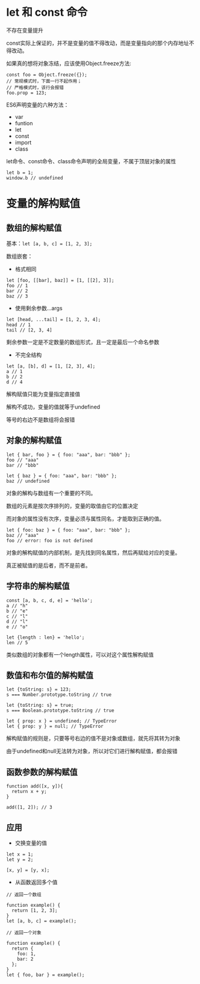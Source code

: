 # let 和 const 命令

不存在变量提升

const实际上保证的，并不是变量的值不得改动，而是变量指向的那个内存地址不得改动。

如果真的想将对象冻结，应该使用Object.freeze方法:
```
const foo = Object.freeze({});
// 常规模式时，下面一行不起作用；
// 严格模式时，该行会报错
foo.prop = 123;
```
ES6声明变量的六种方法：
- var
- funtion
- let
- const
- import
- class

let命令、const命令、class命令声明的全局变量，不属于顶层对象的属性
```
let b = 1;
window.b // undefined
```

# 变量的解构赋值
## 数组的解构赋值
基本：`let [a, b, c] = [1, 2, 3];`

数组嵌套：
- 格式相同
```
let [foo, [[bar], baz]] = [1, [[2], 3]];
foo // 1
bar // 2
baz // 3
```

- 使用剩余参数...args
```
let [head, ...tail] = [1, 2, 3, 4];
head // 1
tail // [2, 3, 4]
```
剩余参数一定是不定数量的数组形式，且一定是最后一个命名参数

- 不完全结构
```
let [a, [b], d] = [1, [2, 3], 4];
a // 1
b // 2
d // 4
```
解构赋值只能为变量指定直接值

解构不成功，变量的值就等于undefined

等号的右边不是数组将会报错

## 对象的解构赋值
```
let { bar, foo } = { foo: "aaa", bar: "bbb" };
foo // "aaa"
bar // "bbb"

let { baz } = { foo: "aaa", bar: "bbb" };
baz // undefined
```
对象的解构与数组有一个重要的不同。

数组的元素是按次序排列的，变量的取值由它的位置决定

而对象的属性没有次序，变量必须与属性同名，才能取到正确的值。

```
let { foo: baz } = { foo: "aaa", bar: "bbb" };
baz // "aaa"
foo // error: foo is not defined
```
对象的解构赋值的内部机制，是先找到同名属性，然后再赋给对应的变量。

真正被赋值的是后者，而不是前者。

## 字符串的解构赋值
```
const [a, b, c, d, e] = 'hello';
a // "h"
b // "e"
c // "l"
d // "l"
e // "o"

let {length : len} = 'hello';
len // 5
```
类似数组的对象都有一个length属性，可以对这个属性解构赋值

## 数值和布尔值的解构赋值
```
let {toString: s} = 123;
s === Number.prototype.toString // true

let {toString: s} = true;
s === Boolean.prototype.toString // true

let { prop: x } = undefined; // TypeError
let { prop: y } = null; // TypeError
```
解构赋值的规则是，只要等号右边的值不是对象或数组，就先将其转为对象

由于undefined和null无法转为对象，所以对它们进行解构赋值，都会报错

## 函数参数的解构赋值
```
function add([x, y]){
  return x + y;
}

add([1, 2]); // 3
```
## 应用
- 交换变量的值
```
let x = 1;
let y = 2;

[x, y] = [y, x];
```
- 从函数返回多个值
```
// 返回一个数组

function example() {
  return [1, 2, 3];
}
let [a, b, c] = example();

// 返回一个对象

function example() {
  return {
    foo: 1,
    bar: 2
  };
}
let { foo, bar } = example();
```






